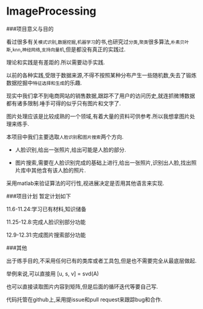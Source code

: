 ImageProcessing
===============

###项目意义与目的

看过很多有关`模式识别`,`数据挖掘`,`机器学习`的书,也研究过`分类`,`聚类`很多算法,`朴素贝叶斯`,`knn`,`神经网络`,`支持向量机`,但是都没有真正的实践过.

理论和实践是有差距的.所以需要动手实践.

以前的各种实践,受限于数据来源,不得不按照某种分布产生一些随机数,失去了锻炼数据挖掘中`特征选择和生成`的乐趣.

现实中我们拿不到电商网站的销售数据,跟踪不了用户的访问历史,就连抓微博数据都有诸多限制.唾手可得的似乎只有图片和文字了.

图片处理应该是比较成熟的一个领域,有着大量的资料可供参考.所以我想拿图片处理来练手.

本项目中我们主要选取`人脸识别`和`图片搜索`两个方向.

* 人脸识别,给出一张照片,给出可能是人脸的部分.

* 图片搜索,需要在人脸识别完成的基础上进行,给出一张照片,识别出人脸,找出照片库中其他含有该人脸的照片.

采用matlab来验证算法的可行性,视进展决定是否用其他语言来实现.

###项目计划
暂定计划如下

11.6-11.24:学习已有材料,知识储备

11.25-12.8:完成人脸识别部分功能

12.9-12.31:完成图片搜索部分功能

###其他

出于练手目的,不采用任何已有的类库或者工具包,但是也不需要完全从最底层做起.

举例来说,可以直接用
    [u, s, v] = svd(A)

也可以直接读取图片内容到矩阵,但是后面的循环迭代等要自己写.

代码托管在github上,采用提issue和pull request来跟踪bug和合作.
